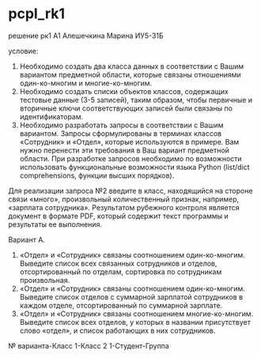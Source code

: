 # pcpl_rk1
решение рк1 А1 Алешечкина Марина ИУ5-31Б

условие: 
1) Необходимо создать два класса данных в соответствии с Вашим вариантом предметной области, которые связаны отношениями один-ко-многим и многие-ко-многим.
2) Необходимо создать списки объектов классов, содержащих тестовые данные (3-5 записей), таким образом, чтобы первичные и вторичные ключи соответствующих записей были связаны по идентификаторам.
3) Необходимо разработать запросы в соответствии с Вашим вариантом. Запросы сформулированы в терминах классов «Сотрудник» и «Отдел», которые используются в примере. Вам нужно перенести эти требования в Ваш вариант предметной области. При разработке запросов необходимо по возможности использовать функциональные возможности языка Python (list/dict comprehensions, функции высших порядков).

Для реализации запроса №2 введите в класс, находящийся на стороне связи «много», произвольный количественный признак, например, «зарплата сотрудника».
Результатом рубежного контроля является документ в формате PDF, который содержит текст программы и результаты ее выполнения.

Вариант А.
1. «Отдел» и «Сотрудник» связаны соотношением один-ко-многим. Выведите список всех связанных сотрудников и отделов, отсортированный по отделам, сортировка по сотрудникам произвольная.
2. «Отдел» и «Сотрудник» связаны соотношением один-ко-многим. Выведите список отделов с суммарной зарплатой сотрудников в каждом отделе, отсортированный по суммарной зарплате.
3. «Отдел» и «Сотрудник» связаны соотношением многие-ко-многим. Выведите список всех отделов, у которых в названии присутствует слово «отдел», и список работающих в них сотрудников.

№ варианта-Класс 1-Класс 2
1-Студент-Группа
